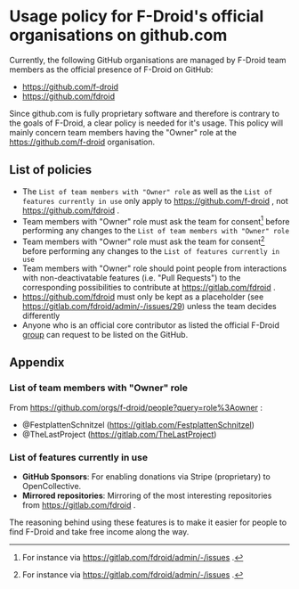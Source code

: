 # Usage policy for F-Droid's official organisations on github.com

Currently, the following GitHub organisations are managed by F-Droid team members as the official presence of F-Droid on GitHub:
- https://github.com/f-droid
- https://github.com/fdroid

Since github.com is fully proprietary software and therefore is contrary to the goals of F-Droid, a clear policy is needed for it's usage.
This policy will mainly concern team members having the "Owner" role at the https://github.com/f-droid organisation.


## List of policies
- The `List of team members with "Owner" role` as well as the `List of features currently in use` only apply to https://github.com/f-droid , not https://github.com/fdroid .
- Team members with "Owner" role must ask the team for consent[^1] before performing any changes to the `List of team members with "Owner" role`
- Team members with "Owner" role must ask the team for consent[^1] before performing any changes to the `List of features currently in use`
- Team members with "Owner" role should point people from interactions with non-deactivatable features (i.e. "Pull Requests") to the corresponding possibilities to contribute at https://gitlab.com/fdroid .
- https://github.com/fdroid must only be kept as a placeholder (see https://gitlab.com/fdroid/admin/-/issues/29) unless the team decides differently
- Anyone who is an official core contributor as listed the official F-Droid [group](https://gitlab.com/groups/fdroid/-/group_members) can request to be listed on the GitHub. 


## Appendix

### List of team members with "Owner" role
From https://github.com/orgs/f-droid/people?query=role%3Aowner :

- @FestplattenSchnitzel (https://gitlab.com/FestplattenSchnitzel)
- @TheLastProject (https://gitlab.com/TheLastProject)

### List of features currently in use
- **GitHub Sponsors**: For enabling donations via Stripe (proprietary) to OpenCollective.
- **Mirrored repositories**: Mirroring of the most interesting repositories from https://gitlab.com/fdroid .

The reasoning behind using these features is to make it easier for people to find F-Droid and take free income along the way.


[^1]: For instance via https://gitlab.com/fdroid/admin/-/issues .
